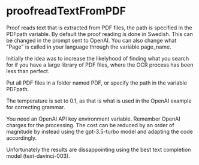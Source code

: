 # proofreadTextFromPDF
Proof reads text that is extracted from PDF files, the path is specified in the PDFpath variable. 
By default the proof reading is done in Swedish. This can be changed in the prompt sent to OpenAI.
You can also change what "Page" is called in your language through the variable page_name.

Initially the idea was to increase the likelyhood of finding what you search for if you have a 
large library of PDF files, where the OCR process has been less than perfect.

Put all PDF files in a folder named PDF, or specify the path in the variable PDFpath.

The temperature is set to 0.1, as that is what is used in the OpenAI example for correcting grammar.

You need an OpenAI API key environment variable. Remember OpenAI charges for the processing.
The cost can be reduced by an order of magnitude by instead using the gpt-3.5-turbo model
and adapting the code accordingly.

Unfortunately the results are dissappointing using the best text completion model (text-davinci-003).